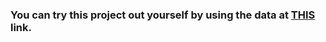 

### You can try this project out yourself by using the data at [THIS](https://drive.google.com/drive/folders/15JUEyK4gF8M8-KGQmXtMqhfX3Gs_1vyO?usp=sharing) link.
